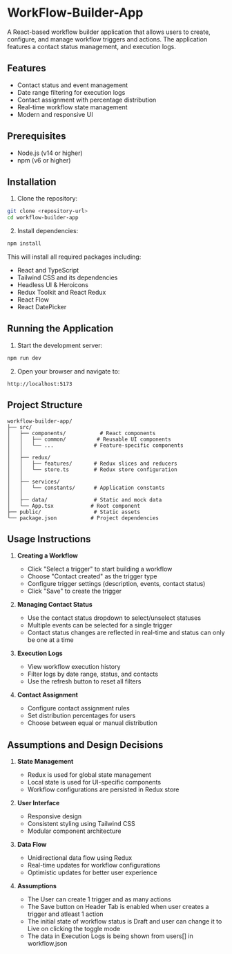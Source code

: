 # WorkFlow-Builder-App

A React-based workflow builder application that allows users to create, configure, and manage workflow triggers and actions. The application features a contact status management, and execution logs.

## Features

- Contact status and event management
- Date range filtering for execution logs
- Contact assignment with percentage distribution
- Real-time workflow state management
- Modern and responsive UI

## Prerequisites

- Node.js (v14 or higher)
- npm (v6 or higher)

## Installation

1. Clone the repository:

```bash
git clone <repository-url>
cd workflow-builder-app
```

2. Install dependencies:

```bash
npm install
```

This will install all required packages including:

- React and TypeScript
- Tailwind CSS and its dependencies
- Headless UI & Heroicons
- Redux Toolkit and React Redux
- React Flow
- React DatePicker

## Running the Application

1. Start the development server:

```bash
npm run dev
```

2. Open your browser and navigate to:

```
http://localhost:5173
```

## Project Structure

```
workflow-builder-app/
├── src/
│   ├── components/           # React components
│   │   ├── common/          # Reusable UI components
│   │   └── ...             # Feature-specific components
│   │
│   ├── redux/
│   │   ├── features/       # Redux slices and reducers
│   │   └── store.ts        # Redux store configuration
│   │
│   ├── services/
│   │   └── constants/      # Application constants
│   │
│   ├── data/               # Static and mock data
│   └── App.tsx            # Root component
├── public/                 # Static assets
└── package.json           # Project dependencies
```

## Usage Instructions

1. **Creating a Workflow**

   - Click "Select a trigger" to start building a workflow
   - Choose "Contact created" as the trigger type
   - Configure trigger settings (description, events, contact status)
   - Click "Save" to create the trigger

2. **Managing Contact Status**

   - Use the contact status dropdown to select/unselect statuses
   - Multiple events can be selected for a single trigger
   - Contact status changes are reflected in real-time and status can only be one at a time

3. **Execution Logs**

   - View workflow execution history
   - Filter logs by date range, status, and contacts
   - Use the refresh button to reset all filters

4. **Contact Assignment**
   - Configure contact assignment rules
   - Set distribution percentages for users
   - Choose between equal or manual distribution

## Assumptions and Design Decisions

1. **State Management**

   - Redux is used for global state management
   - Local state is used for UI-specific components
   - Workflow configurations are persisted in Redux store

2. **User Interface**

   - Responsive design
   - Consistent styling using Tailwind CSS
   - Modular component architecture

3. **Data Flow**

   - Unidirectional data flow using Redux
   - Real-time updates for workflow configurations
   - Optimistic updates for better user experience

4. **Assumptions**
   - The User can create 1 trigger and as many actions
   - The Save button on Header Tab is enabled when user creates a trigger and atleast 1 action
   - The initial state of workflow status is Draft and user can change it to Live on clicking the toggle mode
   - The data in Execution Logs is being shown from users[] in workflow.json
